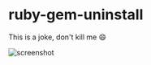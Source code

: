 # ruby-gem-uninstall

This is a joke, don't kill me :smile:

![screenshot](https://raw.githubusercontent.com/hdm/ruby-gem-install/master/screenshot.png)
